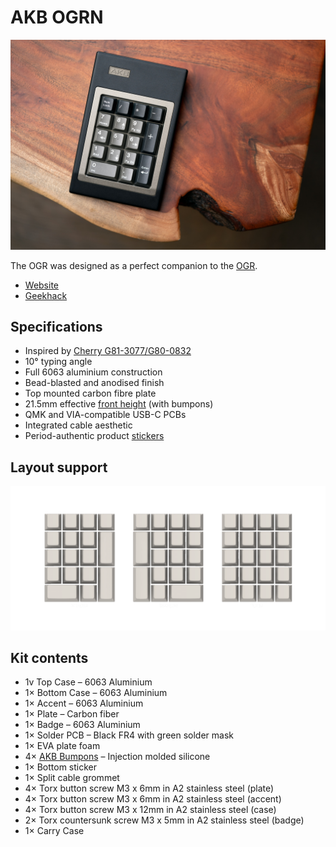 # AKB OGRN

[![AKB OGRN](./images/ogrn.jpg)](./images/ogrn.jpg)

The OGR was designed as a perfect companion to the [OGR](../ogr). 

* [Website](https://alchemistkeyboards.com/projects/keyboards/ogr/)
* [Geekhack](https://geekhack.org/index.php?topic=117142.0)

## Specifications

* Inspired by [Cherry G81-3077/G80-0832](https://deskthority.net/wiki/Cherry_G81-3077)
* 10° typing angle
* Full 6063 aluminium construction
* Bead-blasted and anodised finish
* Top mounted carbon fibre plate
* 21.5mm effective [front height](./images/dimensions.png) (with bumpons)
* QMK and VIA-compatible USB-C PCBs
* Integrated cable aesthetic
* Period-authentic product [stickers](./images/stickers.jpg)

## Layout support
[![PCB layout support](./images/PCB-compat.png)](./images/PCB-compat.png)

## Kit contents

* 1v Top Case – 6063 Aluminium
* 1× Bottom Case – 6063 Aluminium
* 1× Accent – 6063 Aluminium
* 1× Plate – Carbon fiber
* 1× Badge – 6063 Aluminium
* 1× Solder PCB – Black FR4 with green solder mask
* 1× EVA plate foam
* 4× [AKB Bumpons](../akb-repo/feet) – Injection molded silicone
* 1× Bottom sticker
* 1× Split cable grommet
* 4× Torx button screw M3 x 6mm in A2 stainless steel (plate)
* 4× Torx button screw M3 x 6mm in A2 stainless steel (accent)
* 4× Torx button screw M3 x 12mm in A2 stainless steel (case)
* 2× Torx countersunk screw M3 x 5mm in A2 stainless steel (badge)
* 1× Carry Case
